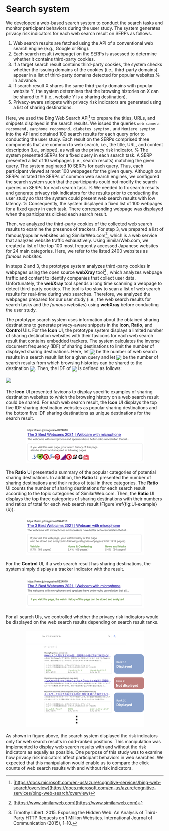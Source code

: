 # Search system

We developed a web-based search system to conduct the search tasks and monitor participant behaviors during the user study.
The system generates privacy risk indicators for each web search result on SERPs as follows.

1. Web search results are fetched using the API of a conventional web search engine (e.g., Google or Bing).
2. Each search result (webpage) on the SERPs is assessed to determine whether it contains third-party cookies.
3. If a target search result contains third-party cookies, the system checks whether the issuing domains of the cookies (i.e., third-party domains) appear in a list of third-party domains detected for popular websites.% in advance.
4. If search result X shares the same third-party domains with popular website Y, the system determines that the browsing histories on X can be shared to Y (i.e., website Y is a sharing destination).
5. Privacy-aware snippets with privacy risk indicators are generated using a list of sharing destinations.

Here, we used the Bing Web Search API[^1] to prepare the titles, URLs, and snippets displayed in the search results.
We issued the queries `web camera recommend,` `earphone recommend,` `diabetes symptom,` and `Meniere symptom` into the API and obtained 100 search results for each query prior to conducting the user study.
Each result on the SERPs comprised three components that are common to web search, i.e., the title, URL, and content description (i.e., snippet), as well as the privacy risk indicator.
% The system presented SERPs for a fixed query in each search task.
A SERP presented a list of 10 webpages (i.e., search results) matching the given query.
The system paginated 10 SERPs for each query.
Thus, each participant viewed at most 100 webpages for the given query.
Although our SERPs imitated the SERPs of common web search engines, we configured the search system such that the participants could not modify the search queries on SERPs for each search task.
% We needed to fix search results and generate privacy risk indicators for the results prior to conducting the user study so that the system could present web search results with low latency.
% Consequently, the system displayed a fixed list of 100 webpages for a fixed query in each task.
There corresponding webpage was displayed when the participants clicked each search result.

Then, we analyzed the third-party cookies of the collected web search results to examine the presence of trackers.
For step 3, we prepared a list of famous/popular websites using SimilarWeb.com[^2], which is a web service that analyzes website traffic exhaustively.
Using SimilarWeb.com, we created a list of the top 100 most frequently accessed Japanese websites for 24 main categories.
Here, we refer to the listed 2400 websites as _famous websites_.

In steps 2 and 3, the prototype system analyzes third-party cookies in webpages using the open source **webXray** tool[^3] , which analyzes webpage traffic and content to identify companies that collect user data.
Unfortunately, the **webXray** tool spends a long time scanning a webpage to detect third-party cookies.
The tool is too slow to scan a list of web search results for real-time during web searches.
Therefore, we analyzed the webpages prepared for our user study (i.e., the web search results for search tasks and the _famous websites_) using **webXray** before conducting the user study.

<!-- Note that we confirmed all collected web search results contained embedded with trackers. -->

The prototype search system uses information about the obtained sharing destinations to generate privacy-aware snippets in the **Icon**, **Ratio**, and **Control** UIs.
For the **Icon** UI, the prototype system displays a limited number of sharing destination websites with their favicons for each web search result that contains embedded trackers.
The system calculates the inverse document frequency (IDF) of sharing destinations to limit the number of displayed sharing destinations.
Here, let <img style="vertical-align: middle;" src="https://latex.codecogs.com/png.image?%5Cinline%20%5Ctiny%20%5Cdpi%7B300%7D%5Cbg%7Bwhite%7DN" /> <!-- $N$ --> be the number of web search results in a search result list for a given query and let <img style="vertical-align: middle;" src="https://latex.codecogs.com/png.image?%5Cinline%20%5Ctiny%20%5Cdpi%7B300%7D%5Cbg%7Bwhite%7Ddf(d)" /> be the number of search results from which browsing histories can be shared to the destination <img style="vertical-align: middle;" src="https://latex.codecogs.com/png.image?%5Cinline%20%5Ctiny%20%5Cdpi%7B300%7D%5Cbg%7Bwhite%7Dd" />.
Then, the IDF of <img style="vertical-align: middle;" src="https://latex.codecogs.com/png.image?%5Cinline%20%5Ctiny%20%5Cdpi%7B300%7D%5Cbg%7Bwhite%7Dd=idf(d)" /> <!-- $d = idf(d)$ --> is defined as follows:

<!-- $idf(d) = log\frac{N}{df(d)}$. -->
<img style="margin:20px auto; display:block" src="https://latex.codecogs.com/png.image?%5Cinline%20%5Ctiny%20%5Cdpi%7B300%7D%5Cbg%7Bwhite%7Didf(d)%20=%20log%5Cfrac%7BN%7D%7Bdf(d)%7D" />

The **Icon** UI presented favicons to display specific examples of sharing destination websites to which the browsing history on a web search result could be shared.
For each web search result, the **Icon** UI displays the top five IDF sharing destination websites as popular sharing destinations and the bottom five IDF sharing destinations as unique destinations for the search result.
<img style="margin:20px auto; width:75%; display:block" src="../public/img/samples/en/5.png">

The **Ratio** UI presented a summary of the popular categories of potential sharing destinations.
In addition, the **Ratio** UI presented the number of sharing destinations and their ratios of total in three categories.
The **Ratio** UI counts the number of sharing destinations for each search result according to the topic categories of SimilarWeb.com.
Then, the **Ratio** UI displays the top three categories of sharing destinations with their numbers and ratios of total for each web search result (Figure \ref{fig:UI-example}(b)).
<img style="margin:20px auto; width:75%; display:block" src="../public/img/samples/en/7.png">

For the **Control** UI, if a web search result has sharing destinations, the system simply displays a tracker indicator with the result.
<img style="margin:20px auto; width:75%; display:block" src="../public/img/samples/en/6.png">

For all search UIs, we controlled whether the privacy risk indicators would be displayed on the web search results depending on search result ranks.

<img style="margin: 20px auto; width: 75%; display:block" src="../public/img/serp-manipulation.png" />

As shown in figure above, the search system displayed the risk indicators only for web search results in odd-ranked positions.
This manipulation was implemented to display web search results with and without the risk indicators as equally as possible.
One purpose of this study was to examine how privacy risk indicators affect participant behaviors in web searches.
We expected that this manipulation would enable us to compare the click counts of web search results with and without risk indicators.

[^1]: [https://docs.microsoft.com/en-us/azure/cognitive-services/bing-web-search/overview](https://docs.microsoft.com/en-us/azure/cognitive-services/bing-web-search/overview)
[^2]: [https://www.similarweb.com](https://www.similarweb.com)
[^3]: Timothy Libert. 2015. Exposing the Hidden Web: An Analysis of Third-Party HTTP Requests on 1 Million Websites. International Journal of Communication (2015), 1–10.
